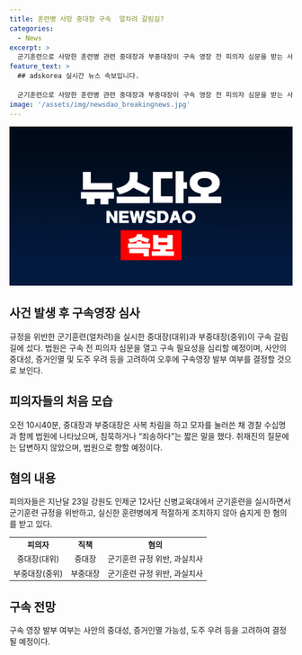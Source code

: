 ```yaml
---
title: 훈련병 사망 중대장 구속  얼차려 갈림길?
categories:
  - News
excerpt: >
  군기훈련으로 사망한 훈련병 관련 중대장과 부중대장이 구속 영장 전 피의자 심문을 받는 사안. 혐의를 인정하거나 유족에게 왜 연락했는지 등의 취재진 질문에 대해 중대장은 침묵하고, 부중대장은 "죄송하다"고 짧게 언급. 이들의 구속 여부는 오후 결정 예상. 사건에서 규정 위반 및 실신한 훈련병에 대한 적절한 조치를 하지 않아 숨지게 한 혐의를 받고 있음.
feature_text: >
  ## adskorea 실시간 뉴스 속보입니다.

  군기훈련으로 사망한 훈련병 관련 중대장과 부중대장이 구속 영장 전 피의자 심문을 받는 사안. 혐의를 인정하거나 유족에게 왜 연락했는지 등의 취재진 질문에 대해 중대장은 침묵하고, 부중대장은 "죄송하다"고 짧게 언급. 이들의 구속 여부는 오후 결정 예상. 사건에서 규정 위반 및 실신한 훈련병에 대한 적절한 조치를 하지 않아 숨지게 한 혐의를 받고 있음.
image: '/assets/img/newsdao_breakingnews.jpg'
---
```


<p><img src="/assets/img/newsdao_breakingnews.jpg" alt="adskorea 속보" /></p>

<h2 data-ke-size="size26">사건 발생 후 구속영장 심사</h2>

<p data-ke-size="size16">규정을 위반한 군기훈련(얼차려)을 실시한 중대장(대위)과 부중대장(중위)이 구속 갈림길에 섰다. 법원은 구속 전 피의자 심문을 열고 구속 필요성을 심리할 예정이며, 사안의 중대성, 증거인멸 및 도주 우려 등을 고려하여 오후에 구속영장 발부 여부를 결정할 것으로 보인다.</p>

<h2 data-ke-size="size26">피의자들의 처음 모습</h2>

<p data-ke-size="size16">오전 10시40분, 중대장과 부중대장은 사복 차림을 하고 모자를 눌러쓴 채 경찰 수십명과 함께 법원에 나타났으며, 침묵하거나 “죄송하다”는 짧은 말을 했다. 취재진의 질문에는 답변하지 않았으며, 법원으로 향할 예정이다.</p>

<h2 data-ke-size="size26">혐의 내용</h2>

<p data-ke-size="size16">피의자들은 지난달 23일 강원도 인제군 12사단 신병교육대에서 군기훈련을 실시하면서 군기훈련 규정을 위반하고, 실신한 훈련병에게 적절하게 조치하지 않아 숨지게 한 혐의를 받고 있다.</p>

<table>
    <tr>
        <td style="text-align: center; height: 17px;"><b>피의자</b></td>
        <td style="text-align: center; height: 17px;"><b>직책</b></td>
        <td style="text-align: center; height: 17px;"><b>혐의</b></td>
    </tr>
    <tr>
        <td style="text-align: center; height: 17px;">중대장(대위)</td>
        <td style="text-align: center; height: 17px;">중대장</td>
        <td style="text-align: center; height: 17px;">군기훈련 규정 위반, 과실치사</td>
    </tr>
    <tr>
        <td style="text-align: center; height: 17px;">부중대장(중위)</td>
        <td style="text-align: center; height: 17px;">부중대장</td>
        <td style="text-align: center; height: 17px;">군기훈련 규정 위반, 과실치사</td>
    </tr>
</table>

<h2 data-ke-size="size26">구속 전망</h2>

<p data-ke-size="size16">구속 영장 발부 여부는 사안의 중대성, 증거인멸 가능성, 도주 우려 등을 고려하여 결정될 예정이다.</p>


